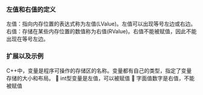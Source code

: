 ### 左值和右值的定义
左值：指向内存位置的表达式称为左值(LValue)。左值可以出现等号左边或右边。
右值：存储在某些内存位置的数值称为右值(RValue)。右值不能被赋值，因此不能出现在等号左边。
### 扩展以及示例
C++中，变量是程序可操作的存储区的名称。变量都有自己的类型，指定了变量存储的大小和布局。
🐌 int型变量是左值，可以被赋值
🐌 字面值数字是右值，不能被赋值
